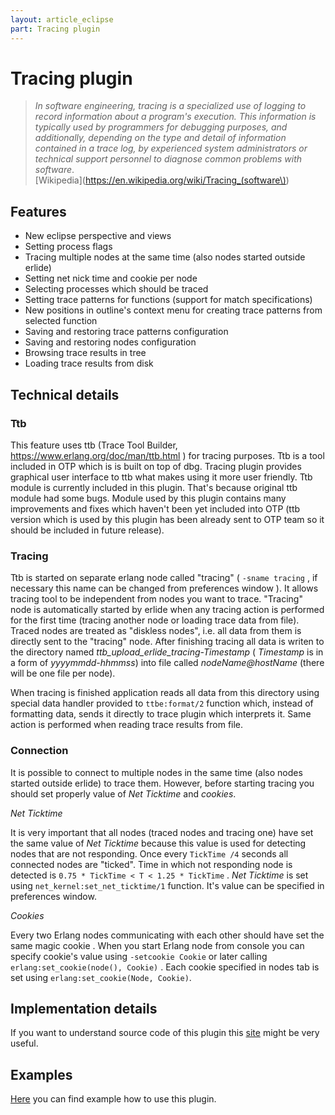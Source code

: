 ```yaml
---
layout: article_eclipse
part: Tracing plugin
---
```


# Tracing plugin

> _In software engineering, tracing is a specialized use of logging to record information about a program's execution. This information is typically used by programmers for debugging purposes, and additionally, depending on the type and detail of information contained in a trace log, by experienced system administrators or technical support personnel to diagnose common problems with software_.  
[Wikipedia](https://en.wikipedia.org/wiki/Tracing_(software\))

## Features
* New eclipse perspective and views
* Setting process flags
* Tracing multiple nodes at the same time (also nodes started outside erlide)
* Setting net nick time and cookie per node
* Selecting processes which should be traced
* Setting trace patterns for functions (support for match specifications)
* New positions in outline's context menu for creating trace patterns from selected function
* Saving and restoring trace patterns configuration
* Saving and restoring nodes configuration
* Browsing trace results in tree
* Loading trace results from disk

## Technical details

### Ttb
This feature uses ttb (Trace Tool Builder, https://www.erlang.org/doc/man/ttb.html ) for tracing purposes. 
Ttb is a tool included in OTP which is is built on top of dbg. Tracing plugin provides graphical user interface to ttb what makes using it more user friendly. 
Ttb module is currently included in this plugin. That's because original ttb module had some bugs. Module used by this plugin contains many improvements and fixes which haven't been yet included into OTP (ttb version which is used by this plugin has been already sent to OTP team so it should be included in future release).

### Tracing
Ttb is started on separate erlang node called "tracing" ( `-sname tracing` , if necessary this name can be changed from preferences window ). It allows tracing tool to be independent from nodes you want to trace. "Tracing" node is automatically started by erlide when any tracing action is performed for the first time (tracing another node or loading trace data from file).
Traced nodes are treated as "diskless nodes", i.e. all data from them is directly sent to the "tracing" node. After finishing tracing all data is writen to the directory named _ttb_upload_erlide_tracing-Timestamp_ ( _Timestamp_ is in a form of _yyyymmdd-hhmmss_) into file called _nodeName@hostName_ (there will be one file per node).

When tracing is finished application reads all data from this directory using special data handler provided to `ttbe:format/2` function which, instead of formatting data, sends it directly to trace plugin which interprets it.
Same action is performed when reading trace results from file.

### Connection
It is possible to connect to multiple nodes in the same time (also nodes started outside erlide) to trace them. However, before starting tracing you should set properly value of _Net Ticktime_ and _cookies_.

_Net Ticktime_

It is very important that all nodes (traced nodes and tracing one) have set the same value of _Net Ticktime_ because this value is used for detecting nodes that are not responding.
Once every `TickTime /4` seconds all connected nodes are "ticked". Time in which not responding node is detected is `0.75 * TickTime < T < 1.25 * TickTime` .
_Net Ticktime_ is set using `net_kernel:set_net_ticktime/1` function. It's value can be specified in preferences window.

_Cookies_

Every two Erlang nodes communicating with each other should have set the same magic cookie . When you start Erlang node from console you can specify cookie's value using `-setcookie Cookie` or later calling `erlang:set_cookie(node(), Cookie)` .
Each cookie specified in nodes tab is set using `erlang:set_cookie(Node, Cookie)`.

## Implementation details
If you want to understand source code of this plugin this [site](530_Tracing-plugin-implementation.html) might be very useful.

## Examples
[Here](520_Tracing-plugin-example.html) you can find example how to use this plugin.
